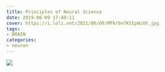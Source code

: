 ```yaml
---
title: Principles of Neural Science
date: 2019-06-09 17:49:11
cover: https://i.loli.net/2021/06/09/MPkrbn7KtEpWzXh.jpg
tags:
- BRAIN
categories:
- neuron
---
```


![](Principles-of-Neural-Science.jpeg)
